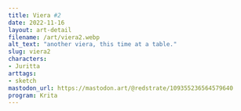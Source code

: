 ```yaml
---
title: Viera #2
date: 2022-11-16
layout: art-detail
filename: /art/viera2.webp
alt_text: "another viera, this time at a table."
slug: viera2
characters:
- Juritta
arttags:
- sketch
mastodon_url: https://mastodon.art/@redstrate/109355236564579640
program: Krita
---
```

